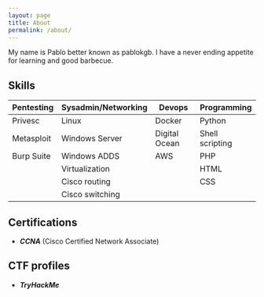 ```yaml
---
layout: page
title: About
permalink: /about/
---
```


My name is Pablo better known as pablokgb. I have a never ending appetite for learning and good barbecue.

<div class="divider"></div>

## Skills

| Pentesting | Sysadmin/Networking | Devops        | Programming     |
|---|---|---|---|
| Privesc    | Linux               | Docker        | Python          |
| Metasploit | Windows Server      | Digital Ocean | Shell scripting |
| Burp Suite | Windows ADDS        | AWS           | PHP             |
|            | Virtualization      |               | HTML            |
|            | Cisco routing       |               | CSS             |
|            | Cisco switching     |               |                 |

<div class="divider"></div>

## Certifications

* ***CCNA*** (Cisco Certified Network Associate)

<div class="divider"></div>

## CTF profiles

* ***TryHackMe*** 

<script src="https://tryhackme.com/badge/649705"></script>


